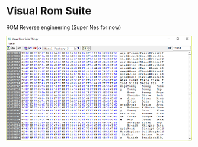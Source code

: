 # Visual Rom Suite

ROM Reverse engineering (Super Nes for now)


![example](VRSThingySample.png?raw=true)

